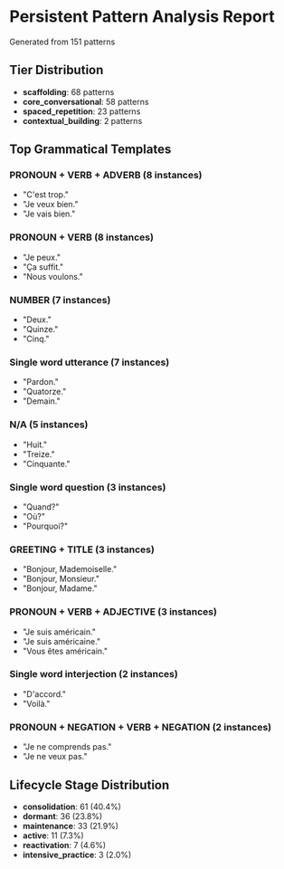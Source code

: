 # Persistent Pattern Analysis Report

Generated from 151 patterns

## Tier Distribution

- **scaffolding**: 68 patterns
- **core_conversational**: 58 patterns
- **spaced_repetition**: 23 patterns
- **contextual_building**: 2 patterns

## Top Grammatical Templates

### PRONOUN + VERB + ADVERB (8 instances)
- "C'est trop."
- "Je veux bien."
- "Je vais bien."

### PRONOUN + VERB (8 instances)
- "Je peux."
- "Ça suffit."
- "Nous voulons."

### NUMBER (7 instances)
- "Deux."
- "Quinze."
- "Cinq."

### Single word utterance (7 instances)
- "Pardon."
- "Quatorze."
- "Demain."

### N/A (5 instances)
- "Huit."
- "Treize."
- "Cinquante."

### Single word question (3 instances)
- "Quand?"
- "Où?"
- "Pourquoi?"

### GREETING + TITLE (3 instances)
- "Bonjour, Mademoiselle."
- "Bonjour, Monsieur."
- "Bonjour, Madame."

### PRONOUN + VERB + ADJECTIVE (3 instances)
- "Je suis américain."
- "Je suis américaine."
- "Vous êtes américain."

### Single word interjection (2 instances)
- "D'accord."
- "Voilà."

### PRONOUN + NEGATION + VERB + NEGATION (2 instances)
- "Je ne comprends pas."
- "Je ne veux pas."

## Lifecycle Stage Distribution

- **consolidation**: 61 (40.4%)
- **dormant**: 36 (23.8%)
- **maintenance**: 33 (21.9%)
- **active**: 11 (7.3%)
- **reactivation**: 7 (4.6%)
- **intensive_practice**: 3 (2.0%)
